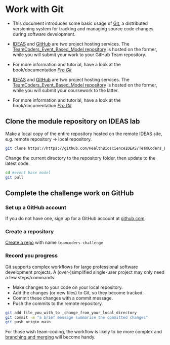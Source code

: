 
# Work with Git

- This document introduces some basic usage of [Git](https://git-scm.com/), a distributed versioning system for tracking and managing source code changes during software development.

- [IDEAS](https://github.com/HealthBioscienceIDEAS/TeamCoders_Event_Based_Model) and [GitHub](https://github.com/) are two project hosting services. The [TeamCoders_Event_Based_Model repository](https://github.com/HealthBioscienceIDEAS/TeamCoders_Event_Based_Model) is hosted on the former, while you will submit your work to your GitHub Team repository.
- For more information and tutorial, have a look at the book/documentation [*Pro Git*](https://git-scm.com/book/en/v2)

- [IDEAS](http:///) and [GitHub](https://github.com/) are two project hosting services. The [TeamCoders_Event_Based_Model repository](https://github.com/HealthBioscienceIDEAS/TeamCoders_Event_Based_Model) is hosted on the former, while you will submit your coursework to the latter.
- For more information and tutorial, have a look at the book/documentation [*Pro Git*](https://git-scm.com/book/en/v2)

## Clone the module repository on IDEAS lab

Make a local copy of the entire repository hosted on the remote IDEAS site, e.g. remote repository -> local repository.

``` bash
git clone https://https://github.com/HealthBioscienceIDEAS/TeamCoders_Event_Based_Model
```

Change the current directory to the repository folder, then update to the latest code.

``` bash
cd #event base model
git pull
```

## Complete the challenge work  on GitHub

### Set up a GitHub account

If you do not have one, sign up for a GitHub account at [github.com](https://github.com/).

### Create a repository

[Create a repo](https://docs.github.com/en/free-pro-team@latest/articles/create-a-repo) with name `teamcoders-challenge`

### Record you progress

Git supports complex workflows for large professional software development projects. A (over-)simplified single-user project may only need a few steps/commands.

- Make changes to your code on your local repository.
- Add the changes (or new files) to Git, so they become tracked.
- Commit these changes with a commit message.
- Push the commits to the remote repository.

```bash
git add file_you_with_to _change_from_your_local_directory
git commit -m "a brief message summarise the committed changes"
git push origin main
```

For those wish team-coding, the workflow is likely to be more complex and [branching and merging](https://git-scm.com/book/en/v2/Git-Branching-Basic-Branching-and-Merging) will become handy.
